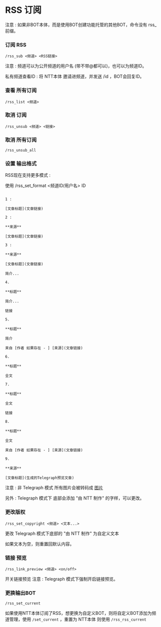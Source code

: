 # RSS 订阅

注意 : 如果非BOT本体，而是使用BOT创建功能托管的其他BOT，命令没有 rss_ 前缀。

### 订阅 RSS

```text
/rss_sub <频道> <RSS链接>
```

注意 : 频道可以为公开频道的用户名 (带不带@都可以)，也可以为频道ID。

私有频道查看ID : 将 NTT本体 邀请进频道，并发送 /id ，BOT会回复ID。

### 查看 所有订阅

```text
/rss_list <频道>
```

### 取消 订阅

```text
/rss_unsub <频道> <链接>
```

### 取消 所有订阅

```text
/rss_unsub_all
```

### 设置 输出格式

RSS现在支持更多模式 :

使用 /rss_set_format <频道ID/用户名> ID

```text

1 : 

[文章标题](文章链接)

2 : 

**来源**

[文章标题](文章链接)

3 :

**来源**

[文章标题](文章链接)

简介...

4.

**标题**

简介...

链接

5.

**标题**

简介

来自 [作者 如果存在 - ] [来源](文章链接)

6.

**标题**

全文

7.

**标题**

全文

链接

8.

**标题**

全文

来自 [作者 如果存在 - ] [来源](文章链接)

9.

**来源**

[文章标题](生成的Telegraph预览文章)

```

注意 : 非 Telegraph 模式 所有图片会被转码成 [图片](图片链接)

另外 : Telegraph 模式下 底部会添加 "由 NTT 制作" 的字样，可以更改。

### 更改版权

```text
/rss_set_copyright <频道> <文本...>
```

更改 Telegraph 模式下底部的 "由 NTT 制作" 为自定义文本

如果文本为空，则重置回默认内容。

### 链接 预览

```text
/rss_link_preview <频道> <on/off>
```

开关链接预览 注意 : Telegraph 模式下强制开启链接预览。

### 更换输出BOT

```text
/rss_set_current
```

如果使用NTT本体订阅了RSS，想更换为自定义BOT，则将自定义BOT添加为频道管理，使用 `/set_current` ，重置为 NTT本体 则使用 `/rss_rss_current`